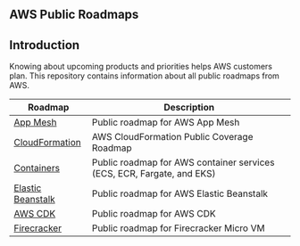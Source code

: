 ## AWS Public Roadmaps

## Introduction
Knowing about upcoming products and priorities helps AWS customers plan. This repository contains information about all public roadmaps from AWS. 

| Roadmap                  | Description | 
|-------------------------|-----|
| [App Mesh](https://github.com/aws/aws-app-mesh-roadmap/projects/1)|Public roadmap for AWS App Mesh| 
| [CloudFormation](https://github.com/aws-cloudformation/aws-cloudformation-coverage-roadmap/projects/1)|AWS CloudFormation Public Coverage Roadmap| 
| [Containers](https://github.com/aws/containers-roadmap/projects/1)|Public roadmap for AWS container services (ECS, ECR, Fargate, and EKS)| 
| [Elastic Beanstalk](https://github.com/aws/elastic-beanstalk-roadmap/projects/1)|Public roadmap for AWS Elastic Beanstalk| 
| [AWS CDK](https://github.com/orgs/aws/projects/7)|Public roadmap for AWS CDK| 
| [Firecracker](https://github.com/firecracker-microvm/firecracker/projects/13)|Public roadmap for Firecracker Micro VM | 
